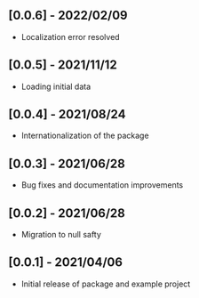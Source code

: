 ## [0.0.6] - 2022/02/09

* Localization error resolved

## [0.0.5] - 2021/11/12

* Loading initial data

## [0.0.4] - 2021/08/24

* Internationalization of the package

## [0.0.3] - 2021/06/28

* Bug fixes and documentation improvements

## [0.0.2] - 2021/06/28

* Migration to null safty

## [0.0.1] - 2021/04/06

* Initial release of package and example project
